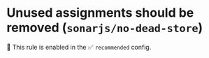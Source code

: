 # Unused assignments should be removed (`sonarjs/no-dead-store`)

💼 This rule is enabled in the ✅ `recommended` config.

<!-- end auto-generated rule header -->
